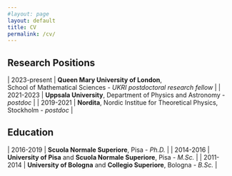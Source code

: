 ```yaml
---
#layout: page
layout: default
title: CV
permalink: /cv/
---
```


## **Research Positions**

| 2023-present  |   **Queen Mary University of London**, <br> School of Mathematical Sciences - *UKRI postdoctoral research fellow* |
| 2021-2023 |  **Uppsala University**, Department of Physics and Astronomy - *postdoc* |
| 2019-2021 |  **Nordita**, Nordic Institue for Theoretical Physics, Stockholm - *postdoc* |

## **Education**

| 2016-2019  |   **Scuola Normale Superiore**, Pisa - *Ph.D.* |
| 2014-2016 |  **University of Pisa** and **Scuola Normale Superiore**, Pisa -  *M.Sc.* |
| 2011-2014 |  **University of Bologna** and **Collegio Superiore**, Bologna - *B.Sc.* |